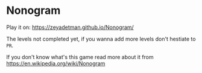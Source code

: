 # Nonogram

Play it on: https://zeyadetman.github.io/Nonogram/

The levels not completed yet, if you wanna add more levels don't hestiate to `PR`.

If you don't know what's this game read more about it from https://en.wikipedia.org/wiki/Nonogram
